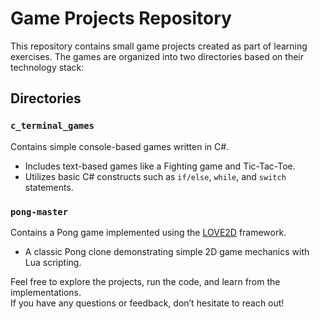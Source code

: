 # Game Projects Repository

This repository contains small game projects created as part of learning exercises. The games are organized into two directories based on their technology stack:

## Directories

### `c_terminal_games`
Contains simple console-based games written in C#.  
- Includes text-based games like a Fighting game and Tic-Tac-Toe.  
- Utilizes basic C# constructs such as `if/else`, `while`, and `switch` statements.

### `pong-master`
Contains a Pong game implemented using the [LOVE2D](https://love2d.org/) framework.  
- A classic Pong clone demonstrating simple 2D game mechanics with Lua scripting.


Feel free to explore the projects, run the code, and learn from the implementations.  
If you have any questions or feedback, don’t hesitate to reach out!
